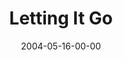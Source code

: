 ---
layout: message
category: message
series: "Going Crazy"
title: "Letting It Go"
date: 2004-05-16-00-00
message_id: 171
audio: "http://s3.amazonaws.com/crossroads-media/media/legacy/mp3/GC_05_05-16-04_Letting_It_Go.mp3"
audio-duration: "39:41"
flag: "N"
---